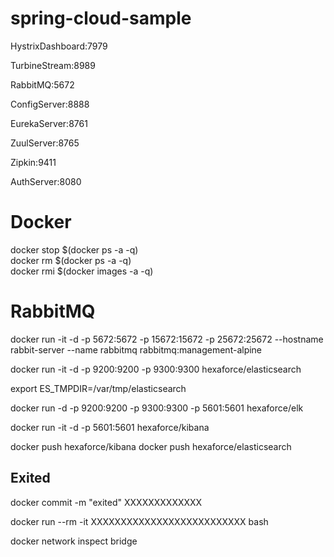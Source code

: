 # spring-cloud-sample  

HystrixDashboard:7979

TurbineStream:8989

RabbitMQ:5672

ConfigServer:8888

EurekaServer:8761

ZuulServer:8765

Zipkin:9411

AuthServer:8080


# Docker
docker stop $(docker ps -a -q)  
docker rm $(docker ps -a -q)  
docker rmi $(docker images -a -q)  

# RabbitMQ
docker run -it -d -p 5672:5672 -p 15672:15672 -p 25672:25672 --hostname rabbit-server --name rabbitmq rabbitmq:management-alpine  

docker run -it -d -p 9200:9200 -p 9300:9300 hexaforce/elasticsearch


export ES_TMPDIR=/var/tmp/elasticsearch

docker run -d -p 9200:9200 -p 9300:9300 -p 5601:5601 hexaforce/elk

docker run -it -d -p 5601:5601 hexaforce/kibana


docker push hexaforce/kibana
docker push hexaforce/elasticsearch

## Exited
docker commit -m "exited" XXXXXXXXXXXXX  

docker run --rm -it XXXXXXXXXXXXXXXXXXXXXXXXXX bash  

docker network inspect bridge